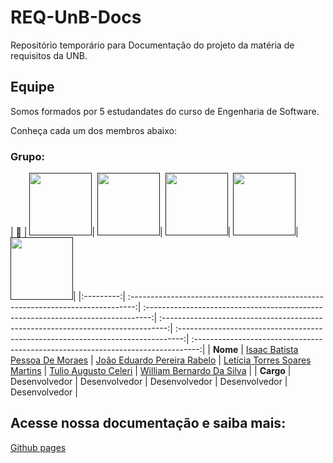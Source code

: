 # REQ-UnB-Docs

Repositório temporário para Documentação do projeto da matéria de requisitos da UNB.

## Equipe

Somos formados por 5 estudandates do curso de Engenharia de Software.

Conheça cada um dos membros abaixo:

### Grupo:

| **📸**    | 
[<img src="https://avatars.githubusercontent.com/u/118384776?v=4" width=100>]()| 
[<img src="https://avatars.githubusercontent.com/u/88348513?v=4"  width=100>]()| 
[<img src="https://avatars.githubusercontent.com/u/86434947?v=4"  width=100>]()|
[<img src="https://avatars.githubusercontent.com/u/122989234?v=4" width=100>]()|
[<img src="https://avatars.githubusercontent.com/u/124713089?v=4" width=100>]()|
|:---------:|
:-------------------------------------------------------------------------------:|
:-------------------------------------------------------------------------------:|
:-------------------------------------------------------------------------------:|
:-------------------------------------------------------------------------------:|
:-------------------------------------------------------------------------------:|
| **Nome**  | 
[Isaac Batista Pessoa De Moraes](https://https://github.com/isaacbatista26)                  | 
[João Eduardo Pereira Rabelo](https://github.com/JoaoEduardoP)                               | 
[Letícia Torres Soares Martins](https://github.com/leticiatmartins)                          |
[Tulio Augusto Celeri](https://github.com/TulioCeleri)                                       |
[William Bernardo Da Silva](https://github.com/willxbernardo)                                |
| **Cargo** |
Desenvolvedor                                                                                | 
Desenvolvedor                                                                                | 
Desenvolvedor                                                                                |
Desenvolvedor                                                                                |
Desenvolvedor                                                                                |

## Acesse nossa documentação e saiba mais: 
[Github pages](https://pi1-2024-1.github.io/PI1-KATIAU-docs/)